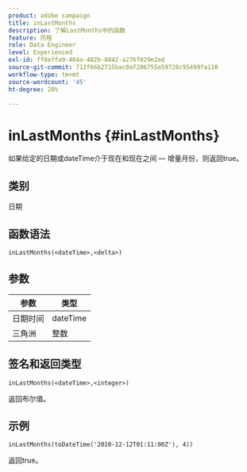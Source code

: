 ```yaml
---
product: adobe campaign
title: inLastMonths
description: 了解LastMonths中的函数
feature: 历程
role: Data Engineer
level: Experienced
exl-id: ff8effa9-404a-482b-8842-a276f029e2ed
source-git-commit: 712f66b2715bac0af206755e59728c95499fa110
workflow-type: tm+mt
source-wordcount: '45'
ht-degree: 20%

---
```


# inLastMonths {#inLastMonths}

如果给定的日期或dateTime介于现在和现在之间 — 增量月份，则返回true。

## 类别

日期

## 函数语法

`inLastMonths(<dateTime>,<delta>)`

## 参数

| 参数 | 类型 |
|-----------|------------------|
| 日期时间 | dateTime |
| 三角洲 | 整数 |

## 签名和返回类型

`inLastMonths(<dateTime>,<integer>)`

返回布尔值。

## 示例

`inLastMonths(toDateTime('2010-12-12T01:11:00Z'), 4))`

返回true。
